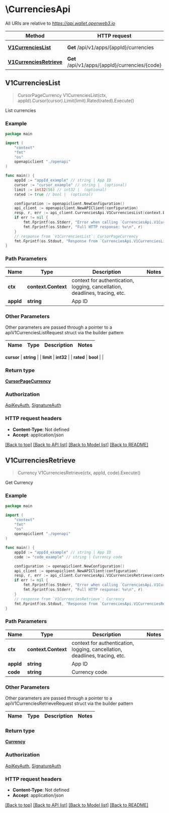 # \CurrenciesApi

All URIs are relative to *https://api.wallet.openweb3.io*

Method | HTTP request | Description
------------- | ------------- | -------------
[**V1CurrenciesList**](CurrenciesApi.md#V1CurrenciesList) | **Get** /api/v1/apps/{appId}/currencies | List currencies
[**V1CurrenciesRetrieve**](CurrenciesApi.md#V1CurrenciesRetrieve) | **Get** /api/v1/apps/{appId}/currencies/{code} | Get Currency



## V1CurrenciesList

> CursorPageCurrency V1CurrenciesList(ctx, appId).Cursor(cursor).Limit(limit).Rated(rated).Execute()

List currencies



### Example

```go
package main

import (
    "context"
    "fmt"
    "os"
    openapiclient "./openapi"
)

func main() {
    appId := "appId_example" // string | App ID
    cursor := "cursor_example" // string |  (optional)
    limit := int32(56) // int32 |  (optional)
    rated := true // bool |  (optional)

    configuration := openapiclient.NewConfiguration()
    api_client := openapiclient.NewAPIClient(configuration)
    resp, r, err := api_client.CurrenciesApi.V1CurrenciesList(context.Background(), appId).Cursor(cursor).Limit(limit).Rated(rated).Execute()
    if err != nil {
        fmt.Fprintf(os.Stderr, "Error when calling `CurrenciesApi.V1CurrenciesList``: %v\n", err)
        fmt.Fprintf(os.Stderr, "Full HTTP response: %v\n", r)
    }
    // response from `V1CurrenciesList`: CursorPageCurrency
    fmt.Fprintf(os.Stdout, "Response from `CurrenciesApi.V1CurrenciesList`: %v\n", resp)
}
```

### Path Parameters


Name | Type | Description  | Notes
------------- | ------------- | ------------- | -------------
**ctx** | **context.Context** | context for authentication, logging, cancellation, deadlines, tracing, etc.
**appId** | **string** | App ID | 

### Other Parameters

Other parameters are passed through a pointer to a apiV1CurrenciesListRequest struct via the builder pattern


Name | Type | Description  | Notes
------------- | ------------- | ------------- | -------------

 **cursor** | **string** |  | 
 **limit** | **int32** |  | 
 **rated** | **bool** |  | 

### Return type

[**CursorPageCurrency**](CursorPageCurrency.md)

### Authorization

[ApiKeyAuth](../README.md#ApiKeyAuth), [SignatureAuth](../README.md#SignatureAuth)

### HTTP request headers

- **Content-Type**: Not defined
- **Accept**: application/json

[[Back to top]](#) [[Back to API list]](../README.md#documentation-for-api-endpoints)
[[Back to Model list]](../README.md#documentation-for-models)
[[Back to README]](../README.md)


## V1CurrenciesRetrieve

> Currency V1CurrenciesRetrieve(ctx, appId, code).Execute()

Get Currency



### Example

```go
package main

import (
    "context"
    "fmt"
    "os"
    openapiclient "./openapi"
)

func main() {
    appId := "appId_example" // string | App ID
    code := "code_example" // string | Currency code

    configuration := openapiclient.NewConfiguration()
    api_client := openapiclient.NewAPIClient(configuration)
    resp, r, err := api_client.CurrenciesApi.V1CurrenciesRetrieve(context.Background(), appId, code).Execute()
    if err != nil {
        fmt.Fprintf(os.Stderr, "Error when calling `CurrenciesApi.V1CurrenciesRetrieve``: %v\n", err)
        fmt.Fprintf(os.Stderr, "Full HTTP response: %v\n", r)
    }
    // response from `V1CurrenciesRetrieve`: Currency
    fmt.Fprintf(os.Stdout, "Response from `CurrenciesApi.V1CurrenciesRetrieve`: %v\n", resp)
}
```

### Path Parameters


Name | Type | Description  | Notes
------------- | ------------- | ------------- | -------------
**ctx** | **context.Context** | context for authentication, logging, cancellation, deadlines, tracing, etc.
**appId** | **string** | App ID | 
**code** | **string** | Currency code | 

### Other Parameters

Other parameters are passed through a pointer to a apiV1CurrenciesRetrieveRequest struct via the builder pattern


Name | Type | Description  | Notes
------------- | ------------- | ------------- | -------------



### Return type

[**Currency**](Currency.md)

### Authorization

[ApiKeyAuth](../README.md#ApiKeyAuth), [SignatureAuth](../README.md#SignatureAuth)

### HTTP request headers

- **Content-Type**: Not defined
- **Accept**: application/json

[[Back to top]](#) [[Back to API list]](../README.md#documentation-for-api-endpoints)
[[Back to Model list]](../README.md#documentation-for-models)
[[Back to README]](../README.md)

